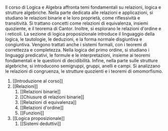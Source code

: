 Il corso di Logica e Algebra affronta temi fondamentali su relazioni, logica e strutture algebriche. Nella parte dedicata alle relazioni e applicazioni, si studiano le relazioni binarie e le loro proprietà, come riflessività e transitività. Si trattano concetti come relazioni di equivalenza, insiemi quoziente, e il teorema di Cantor. Inoltre, si esplorano le relazioni d'ordine e i reticoli. La sezione di logica proposizionale introduce il linguaggio della logica, le tautologie, le deduzioni, e la forma normale disgiuntiva e congiuntiva. Vengono trattati anche i sistemi formali, con i teoremi di correttezza e completezza. Nella logica del primo ordine, si studiano i linguaggi predicativi, le formule e le interpretazioni, insieme ai teoremi fondamentali e le questioni di decidibilità. Infine, nella parte sulle strutture algebriche, si introducono semigruppi, gruppi, anelli e campi. Si analizzano le relazioni di congruenza, le strutture quozienti e i teoremi di omomorfismo.

1. [[Introduzione al corso]]
2. [[Relazioni]]
	1. [[Relazioni binarie]]
	2. [[Chiusure di relazioni binarie]]
	3. [[Relazioni di equivalenza]]
	4. [[Relazioni d'ordine]]
	5. [[Funzioni]]
3. [[Logica proposizionale]]
	1. [[Sistemi deduttivi]]



